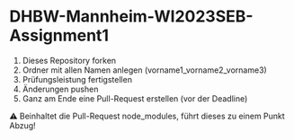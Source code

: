 # DHBW-Mannheim-WI2023SEB-Assignment1

1) Dieses Repository forken
2) Ordner mit allen Namen anlegen (vorname1_vorname2_vorname3)
3) Prüfungsleistung fertigstellen
4) Änderungen pushen
5) Ganz am Ende eine Pull-Request erstellen (vor der Deadline)

⚠️ Beinhaltet die Pull-Request node_modules, führt dieses zu einem Punkt Abzug!
